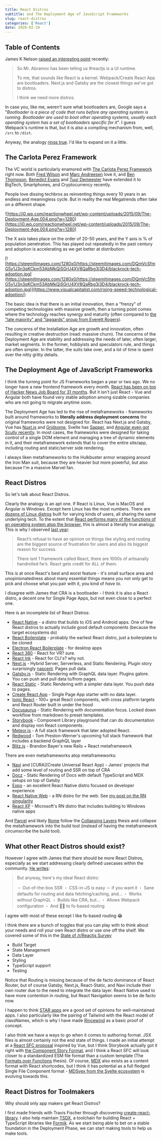 ```yaml
---
title: React Distros
subtitle: and The Deployment Age of JavaScript Frameworks
slug: react-distros
categories: ['React']
date: 2020-02-19
---
```


## Table of Contents

James K Nelson [raised an interesting point](https://twitter.com/james_k_nelson/status/1229649680872558592) recently:

> So Mr. Abramov has been telling us #reactjs is a UI runtime. 
>
> To me, that sounds like React is a kernel. Webpack/Create React App are bootloaders. Next.js and Gatsby are the closest things we've got to distros.
>
> I think we need more distros.

In case you, like me, weren't sure what bootloaders are, Google says a "*Bootloader is a piece of code that runs before any operating system is running. Bootloader are used to boot other operating systems, usually each operating system has a set of bootloaders specific for it*". I guess Webpack's runtime is that, but it is also a compiling mechanism from, well, `/src` to `/dist`.

Anyway, the analogy [rings true](https://twitter.com/dan_abramov/status/1229884766394232838). I'd like to expand on it a little.

## The Carlota Perez Framework

The VC world is particularly enamored with [The Carlota Perez Framework](http://reactionwheel.net/2015/10/the-deployment-age.html) right now. Both [Fred Wilson](https://avc.com/2015/02/the-carlota-perez-framework/) and [Marc Andreesen](https://www.stanforddaily.com/2014/03/05/marc-andreessens-view-from-the-top-part-2-of-2/) love it, and [Ben Thompson](https://stratechery.com/2020/the-end-of-the-beginning/), [Benedict Evans](https://twitter.com/benedictevans/status/1059865573608239105?lang=en) and [Tuur Demeester](https://twitter.com/TuurDemeester) have extended it to BigTech, Smartphones, and Cryptocurrency recently.

People love dissing techbros as reinventing things every 10 years in an endless and meaningless cycle. But in reality the real Megatrends often take on a different shape.

![https://i0.wp.com/reactionwheel.net/wp-content/uploads/2015/09/The-Deployment-Age.004.png?w=1280](https://i0.wp.com/reactionwheel.net/wp-content/uploads/2015/09/The-Deployment-Age.004.png?w=1280)

The X axis takes place on the order of 20-50 years, and the Y axis is % of population penetration. This has played out repeatedly in the past century and adoption is accelerating as we get better at distribution:

[![https://steemitimages.com/1280x0/https://steemitimages.com/DQmVcSfmG5y1J3n3qKCkm53AbMkQiSGrU4XV8QaRbg3i3D4/blackrock-tech-adoption.jpg](https://steemitimages.com/1280x0/https://steemitimages.com/DQmVcSfmG5y1J3n3qKCkm53AbMkQiSGrU4XV8QaRbg3i3D4/blackrock-tech-adoption.jpg)](https://www.visualcapitalist.com/rising-speed-technological-adoption/)

The basic idea is that there is an initial innovation, then a "frenzy" of competing technologies with massive growth, then a turning point comes where the technology reaches synergy and maturity (often compared to [the "late majority" and "laggards" group from Everett Rogers](https://en.wikipedia.org/wiki/Diffusion_of_innovations)).

The concerns of the Installation Age are growth and innovation, often resulting in creative destruction (read: massive churn). The concerns of the Deployment Age are stability and addressing the needs of later, often larger, market segments. In the former, hobbyists and speculators rule, and things are often simpler. In the latter, the suits take over, and a lot of time is spent over the nitty gritty details.

## The Deployment Age of JavaScript Frameworks

I think the turning point for JS Frameworks began a year or two ago. We no longer have a new frontend framework every month. [React has been on top of Hacker News Job Board for 31 months](https://www.reddit.com/r/reactjs/comments/f4kr7h/another_year_on_top_for_react_hacker_news_hiring/). But it isn't just React - Vue and Angular both have found very stable adoption among sizable companies who are not going to migrate anytime soon.

The Deployment Age has led to the rise of metaframeworks - frameworks built around frameworks to **literally address deployment concerns** the original frameworks were not designed for. React has Next.js and Gatsby, Vue has [Nuxt.js](https://nuxtjs.org/) and [Gridsome](https://gridsome.org/), Svelte has [Sapper](https://sapper.svelte.dev/), and [Angular even got Scully recently](https://www.youtube.com/watch?list=PLz8Iz-Fnk_eTpvd49Sa77NiF8Uqq5Iykx&v=ugTx-14jRrI&feature=emb_title). In most cases, the frameworks were designed for taking control of a single DOM element and managing a tree of dynamic elements in it, and their metaframework extends that to cover the entire site/app, including routing and static/server side rendering. 

I always liken metaframeworks to the Hulkbuster armor wrapping around the Iron Man suit, because they are heavier but more powerful, but also because I'm a massive Marvel fan.

## React Distros

So let's talk about React Distros.

Clearly the analogy is an apt one. If React is Linux, Vue is MacOS and Angular is Windows. Except here Linux has the most numbers. There are [dozens of Linux distros](https://www.techradar.com/best/best-linux-distros) built for varying kinds of users, all sharing the same underlying tech. To the extent that [React performs many of the functions of an operating system atop the browser](https://twitter.com/swyx/status/1139489436079542273), this is almost a literally true analogy. This is why I observed [last year](https://twitter.com/swyx/status/1139489436079542273):

> React’s refusal to have an opinion on things like styling and routing are the biggest source of frustration for users and also its biggest reason for success. 
>
> There isnt 1 framework called React, there are 1000s of artisanally handrolled fw’s. React gets credit for ALL of them.

This is at once React's best and worst feature - it's small surface area and unopinionatedness about many essential things means you not only get to pick and choose what you pair with it, you kind of *have to*.

I disagree with James that CRA is a bootloader - I think it is also a React distro, a decent one for Single Page Apps, but not even close to a perfect one.

Here is an incomplete list of React Distros:

- [React Native](https://facebook.github.io/react-native/) - a distro that builds to iOS and Android apps. One of few React distros to actually include good default components (because the target ecosystems do)
- [React Boilerplate](https://github.com/react-boilerplate/react-boilerplate) - probably the earliest React distro, just a boilerplate to be cloned
- [Electron React Boilerplate](https://github.com/electron-react-boilerplate/electron-react-boilerplate) - for desktop apps
- [React 360](https://facebook.github.io/react-360/) - React for VR? sure.
- [React Ink](https://github.com/vadimdemedes/ink) - React for CLI's? why not.
- [Next.js](https://nextjs.org/) - Hybrid Server, Serverless, and Static Rendering. Plugin story surprisingly [nascent](https://github.com/zeit/next.js/issues/9133). Pages pull data.
- [Gatsby.js](https://www.gatsbyjs.org/) - Static Rendering with GraphQL data layer. Plugins galore. You can push and pull data to/from pages.
- [React Static](https://github.com/react-static/react-static) - Static Rendering with a simpler data layer. You push data to pages.
- [Create React App](https://create-react-app.dev/docs/getting-started/) - Single Page App starter with no data layer.
- [Ionic React](https://ionicframework.com/docs/react) - 100+ great React components, with cross platform targets and React Router built in under the hood
- [Docusaurus](https://docusaurus.io/) - Static Rendering with documentation focus. Locked down workflow from markdown to preset templates.
- [Storybook](https://storybook.js.org/) - Component Library playground that can do documentation and display non React components.
- [Meteor.js](https://guide.meteor.com/react.html) - A full stack framework that later adopted React.
- [Redwood](https://github.com/redwoodjs/redwood) - Tom Preston-Werner's upcoming full stack framework that includes a backend GraphQL layer
- [Blitz.js](https://github.com/blitz-js/blitz) - Brandon Bayer's new Rails + React metaframework

There are even metaframeworks atop metaframeworks:

- [Navi](https://github.com/frontarm/navi) and [CURA](Create Universal React App) - James' projects that add some level of routing and SSR on top of CRA
- [Docz](https://www.docz.site/) - Static Rendering of Docs with default TypeScript and MDX setups on top of Gatsby
- [Expo](https://expo.io/) - an excellent React Native distro focused on developer experience
- [React Native Web](https://github.com/necolas/react-native-web) - a RN distro for the web. See [my post on the RN singularity](https://www.swyx.io/writing/react-native-web-singularity/)
- [React XP](https://microsoft.github.io/reactxp/) - Microsoft's RN distro that includes building to Windows native apps

And [Parcel](https://parceljs.org/) and likely [Rome](http://romejs.dev/) follow the [Collapsing Layers](https://www.swyx.io/writing/collapsing-layers/) thesis and collapse the metaframework into the build tool (instead of having the metaframework circumscribe the build tool).

## What other React Distros should exist?

However I agree with James that there should be more React Distros, especially as we start addressing clearly defined usecases within the community. [He writes](https://twitter.com/james_k_nelson/status/1229653411336839169):

> But anyway, here's my ideal React distro:
> 
> ・ Out-of-the-box SSR
> ・ CSS-in-JS is easy － if you want it
> ・ Sane defaults for routing and data fetching/caching, and...
> ・ Works without GraphQL
> ・ Builds like CRA, but...
> ・ Allows Webpack configuration
> ・ And 🙅‍♂️ to fs-based routing

I agree with most of these except I like fs-based routing 😂

I think there are a bunch of toggles that you can play with to think about your needs and roll your own React distro or use one off the shelf. We covered some of this in the [State of /r/Reactjs Survey](https://www.swyx.io/writing/react-survey-2019/)

- Build Target
- State Management
- Data Layer
- Styling
- TypeScript support
- Testing

Notice that Routing is missing because of the de facto dominance of React Router, but of course Gatsby,  Next.js, React-Static, and Navi include their own router due to the need to integrate the data layer. React Native used to have more contention in routing, but React Navigation seems to be de facto now.

I happen to think [STAR apps](https://www.swyx.io/talks/star-apps/) are a good set of opinions for well-maintained apps. I also particularly like the pairing of Tailwind with the React model of classNames, which is why I have made [Rincewind](https://github.com/sw-yx/rincewind) as a basic proof of concept.

I also think we have a ways to go when it comes to authoring format. JSX files is almost certainly not the end state of things. I made an initial attempt at a [React SFC proposal](https://github.com/sw-yx/react-sfc-proposal) inspired by Vue, but I think Storybook actually got it right with [the Component Story Format](https://storybook.js.org/docs/formats/component-story-format/), and I think a React SFC will look closer to a standardized ESM file format than a custom template (The [Formats over Functions](https://www.swyx.io/writing/formats) thesis). Of course, [MDX](http://mdxjs.org/) also exists as a content format with React shortcodes, but I think it has potential as a full fledged Single File Component format - [MDSvex from the Svelte ecosystem](https://github.com/pngwn/mdsvex) is evolving towards this.

## React Distros for Toolmakers

Why should only app makers get React Distros?

I first made friends with Travis Fischer through discovering [create-react-library](https://www.npmjs.com/package/create-react-library). I also help maintain [TSDX](https://github.com/jaredpalmer/tsdx), a toolchain for building React + TypeScript libraries like [Formik](https://github.com/jaredpalmer/formik). As we start being able to bet on a stable foundation in the Deployment Phase, we can start making tools to help us make tools.